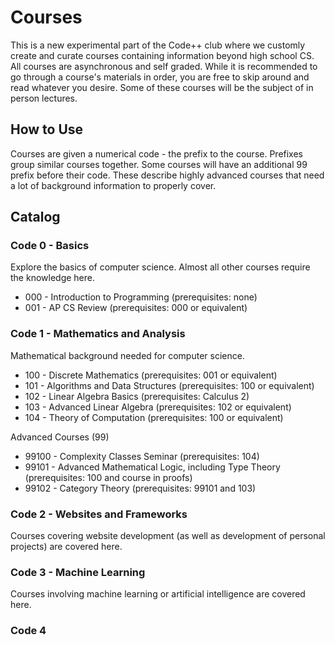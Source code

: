 # Courses

This is a new experimental part of the Code++ club where we customly create and curate courses containing information beyond high school CS. All courses are asynchronous and self graded. While it is recommended to go through a course's materials in order, you are free to skip around and read whatever you desire. Some of these courses will be the subject of in person lectures. 

## How to Use

Courses are given a numerical code - the prefix to the course. Prefixes group similar courses together. Some courses will have an additional 99 prefix before their code. These describe highly advanced courses that need a lot of background information to properly cover.

## Catalog

### Code 0 - Basics

Explore the basics of computer science. Almost all other courses require the knowledge here.

- 000 - Introduction to Programming (prerequisites: none)
- 001 - AP CS Review (prerequisites: 000 or equivalent)

### Code 1 - Mathematics and Analysis

Mathematical background needed for computer science.

- 100 - Discrete Mathematics (prerequisites: 001 or equivalent)
- 101 - Algorithms and Data Structures (prerequisites: 100 or equivalent)
- 102 - Linear Algebra Basics (prerequisites: Calculus 2)
- 103 - Advanced Linear Algebra (prerequisites: 102 or equivalent)
- 104 - Theory of Computation (prerequisites: 100 or equivalent)

Advanced Courses (99)

- 99100 - Complexity Classes Seminar (prerequisites: 104)
- 99101 - Advanced Mathematical Logic, including Type Theory (prerequisites: 100 and course in proofs)
- 99102 - Category Theory (prerequisites: 99101 and 103)

### Code 2 - Websites and Frameworks

Courses covering website development (as well as development of personal projects) are covered here.

### Code 3 - Machine Learning

Courses involving machine learning or artificial intelligence are covered here.

### Code 4
